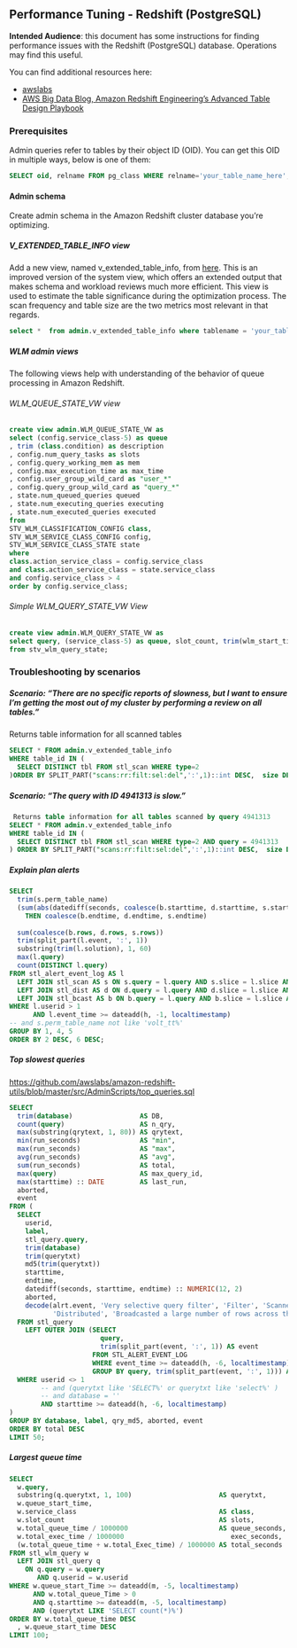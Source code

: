 ## Performance Tuning - Redshift (PostgreSQL)

**Intended Audience**: this document has some instructions for finding performance issues with the Redshift (PostgreSQL) database. Operations may find this useful.

You can find additional resources here:
- [awslabs](https://github.com/awslabs/amazon-redshift-utils)
- [AWS Big Data Blog, Amazon Redshift Engineering’s Advanced Table Design Playbook](https://aws.amazon.com/blogs/big-data/amazon-redshift-engineerings-advanced-table-design-playbook-preamble-prerequisites-and-prioritization/)

### Prerequisites
Admin queries refer to tables by their object ID (OID). You can get this OID in multiple ways, below is one of them:
```sql
SELECT oid, relname FROM pg_class WHERE relname='your_table_name_here';
```

#### Admin schema
Create admin schema in the Amazon Redshift cluster database you’re optimizing.

#####  V_EXTENDED_TABLE_INFO view
Add a new view, named v_extended_table_info, from [here](https://github.com/awslabs/amazon-redshift-utils/blob/master/src/AdminViews/v_extended_table_info.sql).
This is an improved version of the system view, which offers an extended output that makes schema and workload reviews much more efficient.
This view is used to estimate the table significance during the optimization process. 
The scan frequency and table size are the two metrics most relevant in that regards.
```sql
select *  from admin.v_extended_table_info where tablename = 'your_table_name_here';
```

#####  WLM admin views

The following views help with understanding of the behavior of queue processing in Amazon Redshift.
###### WLM_QUEUE_STATE_VW view
```sql
create view admin.WLM_QUEUE_STATE_VW as
select (config.service_class-5) as queue
, trim (class.condition) as description
, config.num_query_tasks as slots
, config.query_working_mem as mem
, config.max_execution_time as max_time
, config.user_group_wild_card as "user_*"
, config.query_group_wild_card as "query_*"
, state.num_queued_queries queued
, state.num_executing_queries executing
, state.num_executed_queries executed
from
STV_WLM_CLASSIFICATION_CONFIG class,
STV_WLM_SERVICE_CLASS_CONFIG config,
STV_WLM_SERVICE_CLASS_STATE state
where
class.action_service_class = config.service_class 
and class.action_service_class = state.service_class 
and config.service_class > 4
order by config.service_class;
```

###### Simple WLM_QUERY_STATE_VW View
```sql
create view admin.WLM_QUERY_STATE_VW as
select query, (service_class-5) as queue, slot_count, trim(wlm_start_time) as start_time, trim(state) as state, trim(queue_time) as queue_time, trim(exec_time) as exec_time
from stv_wlm_query_state;
```

### Troubleshooting by scenarios

##### Scenario: “There are no specific reports of slowness, but I want to ensure I’m getting the most out of my cluster by performing a review on all tables.”
Returns table information for all scanned tables
```sql 
SELECT * FROM admin.v_extended_table_info 
WHERE table_id IN (
  SELECT DISTINCT tbl FROM stl_scan WHERE type=2 
)ORDER BY SPLIT_PART("scans:rr:filt:sel:del",':',1)::int DESC,  size DESC; 
```

##### Scenario: “The query with ID 4941313 is slow.”
```sql 
 Returns table information for all tables scanned by query 4941313
SELECT * FROM admin.v_extended_table_info 
WHERE table_id IN (
  SELECT DISTINCT tbl FROM stl_scan WHERE type=2 AND query = 4941313
) ORDER BY SPLIT_PART("scans:rr:filt:sel:del",':',1)::int DESC,  size DESC; 
```

##### Explain plan alerts

```sql 
SELECT
  trim(s.perm_table_name)                                                                                                                                         AS table,
  (sum(abs(datediff(seconds, coalesce(b.starttime, d.starttime, s.starttime), CASE WHEN coalesce(b.endtime, d.endtime, s.endtime) > coalesce(b.starttime, d.starttime, s.starttime)
    THEN coalesce(b.endtime, d.endtime, s.endtime)
                                                                              ELSE coalesce(b.starttime, d.starttime, s.starttime) END))) / 60) :: NUMERIC(24, 0) AS minutes,
  sum(coalesce(b.rows, d.rows, s.rows))                                                                                                                           AS rows,
  trim(split_part(l.event, ':', 1))                                                                                                                               AS event,
  substring(trim(l.solution), 1, 60)                                                                                                                              AS solution,
  max(l.query)                                                                                                                                                    AS sample_query,
  count(DISTINCT l.query)
FROM stl_alert_event_log AS l
  LEFT JOIN stl_scan AS s ON s.query = l.query AND s.slice = l.slice AND s.segment = l.segment
  LEFT JOIN stl_dist AS d ON d.query = l.query AND d.slice = l.slice AND d.segment = l.segment
  LEFT JOIN stl_bcast AS b ON b.query = l.query AND b.slice = l.slice AND b.segment = l.segment
WHERE l.userid > 1
      AND l.event_time >= dateadd(h, -1, localtimestamp)
-- and s.perm_table_name not like 'volt_tt%'
GROUP BY 1, 4, 5
ORDER BY 2 DESC, 6 DESC;
```

##### Top slowest queries
https://github.com/awslabs/amazon-redshift-utils/blob/master/src/AdminScripts/top_queries.sql
```sql
SELECT
  trim(database)                 AS DB,
  count(query)                   AS n_qry,
  max(substring(qrytext, 1, 80)) AS qrytext,
  min(run_seconds)               AS "min",
  max(run_seconds)               AS "max",
  avg(run_seconds)               AS "avg",
  sum(run_seconds)               AS total,
  max(query)                     AS max_query_id,
  max(starttime) :: DATE         AS last_run,
  aborted,
  event
FROM (
  SELECT
    userid,
    label,
    stl_query.query,
    trim(database)                                                                                                                                       AS database,
    trim(querytxt)                                                                                                                                       AS qrytext,
    md5(trim(querytxt))                                                                                                                                  AS qry_md5,
    starttime,
    endtime,
    datediff(seconds, starttime, endtime) :: NUMERIC(12, 2)                                                                                              AS run_seconds,
    aborted,
    decode(alrt.event, 'Very selective query filter', 'Filter', 'Scanned a large number of deleted rows', 'Deleted', 'Nested Loop Join in the query plan', 'Nested Loop', 'Distributed a large number of rows across the network',
           'Distributed', 'Broadcasted a large number of rows across the network', 'Broadcast', 'Missing query planner statistics', 'Stats', alrt.event) AS event
  FROM stl_query
    LEFT OUTER JOIN (SELECT
                       query,
                       trim(split_part(event, ':', 1)) AS event
                     FROM STL_ALERT_EVENT_LOG
                     WHERE event_time >= dateadd(h, -6, localtimestamp)
                     GROUP BY query, trim(split_part(event, ':', 1))) AS alrt ON alrt.query = stl_query.query
  WHERE userid <> 1
        -- and (querytxt like 'SELECT%' or querytxt like 'select%' )
        -- and database = ''
        AND starttime >= dateadd(h, -6, localtimestamp)
)
GROUP BY database, label, qry_md5, aborted, event
ORDER BY total DESC
LIMIT 50;
```

#####  Largest queue time
```sql
SELECT
  w.query,
  substring(q.querytxt, 1, 100)                      AS querytxt,
  w.queue_start_time,
  w.service_class                                    AS class,
  w.slot_count                                       AS slots,
  w.total_queue_time / 1000000                       AS queue_seconds,
  w.total_exec_time / 1000000                           exec_seconds,
  (w.total_queue_time + w.total_Exec_time) / 1000000 AS total_seconds
FROM stl_wlm_query w
  LEFT JOIN stl_query q
    ON q.query = w.query
       AND q.userid = w.userid
WHERE w.queue_start_Time >= dateadd(m, -5, localtimestamp)
      AND w.total_queue_Time > 0
      AND q.starttime >= dateadd(m, -5, localtimestamp)
      AND (querytxt LIKE 'SELECT count(*)%')
ORDER BY w.total_queue_time DESC
  , w.queue_start_time DESC
LIMIT 100;
```
